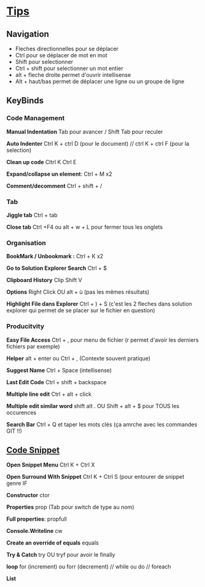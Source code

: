 # [Tips](https://github.com/kendrahavens/ProductivityFeatures)

## Navigation

* Fleches directionnelles pour se déplacer
* Ctrl pour se déplacer de mot en mot
* Shift pour selectionner
* Ctrl + shift pour selectionner un mot entier
* alt + fleche droite permet d'ouvrir intellisense
* Alt + haut/bas permet de déplacer une ligne ou un groupe de ligne

## KeyBinds

### Code Management

**Manual Indentation** Tab pour avancer  / Shift Tab pour reculer

**Auto Indenter** Ctrl K + ctrl D (pour le document) // ctrl K + ctrl F (pour la selection)

**Clean up code** Cltrl K Ctrl E

**Expand/collapse un element**: Ctrl + M x2

**Comment/decomment** Ctrl  + shift + /

### Tab

**Jiggle tab** Ctrl + tab

**Close tab** Ctrl +F4 ou alt + w + L pour fermer tous les onglets


### Organisation

**BookMark / Unbookmark :** Ctrl + K x2

**Go to Solution Explorer Search** Ctrl + $ 
 
**Clipboard History** Clip Shift V

**Options** Right Click OU alt + ù (pas les mêmes résultats)

**Highlight File dans Explorer** Ctrl + ) + S (c'est les 2 fleches dans solution explorer qui permet de se placer sur le fichier en question)


### Producitvity

**Easy File Access** Ctrl + , pour menu de fichier (r permet d'avoir les derniers fichiers par exemple)

**Helper** alt + enter ou Ctrl + , (Contexte souvent pratique)

**Suggest Name** Ctrl + Space (intellisense)

**Last Edit Code** Ctrl + shift + backspace

**Multiple line edit** Ctrl + alt + click

**Multiple edit similar word** shift alt . OU Shift + alt + $ pour TOUS les occurences

**Search Bar** Ctrl + Q et taper les mots clés (ça amrche avec les commandes GIT !!)

## [Code Snippet](https://docs.microsoft.com/en-us/visualstudio/ide/visual-csharp-code-snippets?view=vs-2019)

**Open Snippet Menu** Ctrl K + Ctrl X

**Open Surround With Snippet** Ctrl K + Ctrl S (pour entourer de snippet genre IF

**Constructor** ctor

**Properties** prop (Tab pour switch de type au nom)

**Full properties**: propfull

**Console.Writeline** cw

**Create an override of equals** equals

**Try & Catch** try OU tryf pour avoir le finally

**loop** for (increment) ou forr (decrement) // while ou do  // foreach

**List**
